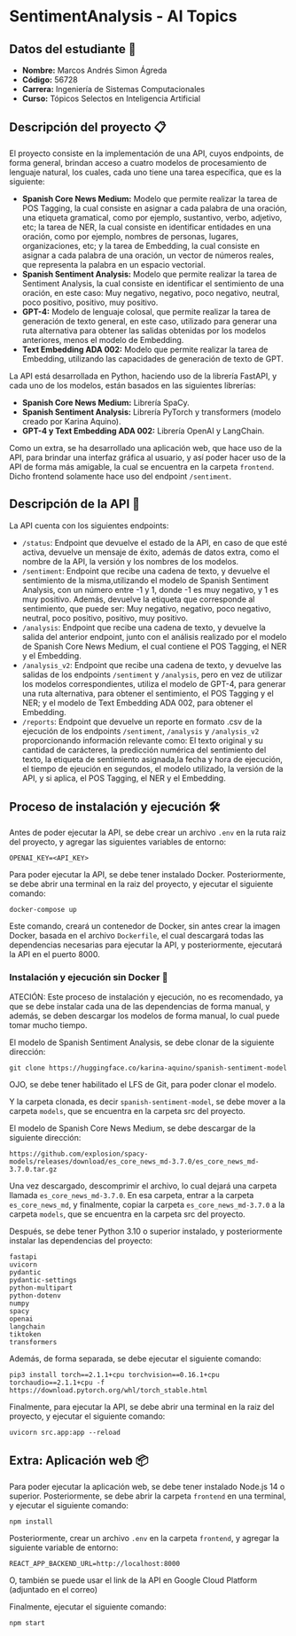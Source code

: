 # SentimentAnalysis - AI Topics
## Datos del estudiante 📝
* **Nombre:** Marcos Andrés Simon Ágreda
* **Código:** 56728
* **Carrera:** Ingeniería de Sistemas Computacionales
* **Curso:** Tópicos Selectos en Inteligencia Artificial

## Descripción del proyecto 📋

El proyecto consiste en la implementación de una API, cuyos endpoints, de forma general, brindan acceso a cuatro modelos de procesamiento de lenguaje natural, los cuales, cada uno tiene una tarea específica, que es la siguiente:

- **Spanish Core News Medium:** Modelo que permite realizar la tarea de POS Tagging, la cual consiste en asignar a cada palabra de una oración, una etiqueta gramatical, como por ejemplo, sustantivo, verbo, adjetivo, etc; la tarea de NER, la cual consiste en identificar entidades en una oración, como por ejemplo, nombres de personas, lugares, organizaciones, etc; y la tarea de Embedding, la cual consiste en asignar a cada palabra de una oración, un vector de números reales, que representa la palabra en un espacio vectorial.
- **Spanish Sentiment Analysis:** Modelo que permite realizar la tarea de Sentiment Analysis, la cual consiste en identificar el sentimiento de una oración, en este caso: Muy negativo, negativo, poco negativo, neutral, poco positivo, positivo, muy positivo.
- **GPT-4:** Modelo de lenguaje colosal, que permite realizar la tarea de generación de texto general, en este caso, utilizado para generar una ruta alternativa para obtener las salidas obtenidas por los modelos anteriores, menos el modelo de Embedding.
- **Text Embedding ADA 002:** Modelo que permite realizar la tarea de Embedding, utilizando las capacidades de generación de texto de GPT.

La API está desarrollada en Python, haciendo uso de la librería FastAPI, y cada uno de los modelos, están basados en las siguientes librerías:

- **Spanish Core News Medium:** Librería SpaCy.
- **Spanish Sentiment Analysis:** Librería PyTorch y transformers (modelo creado por Karina Aquino).
- **GPT-4 y Text Embedding ADA 002:** Librería OpenAI y LangChain.

Como un extra, se ha desarrollado una aplicación web, que hace uso de la API, para brindar una interfaz gráfica al usuario, y así poder hacer uso de la API de forma más amigable, la cual se encuentra en la carpeta `frontend`. Dicho frontend solamente hace uso del endpoint `/sentiment`.

## Descripción de la API 🚀

La API cuenta con los siguientes endpoints:

* `/status`: Endpoint que devuelve el estado de la API, en caso de que esté activa, devuelve un mensaje de éxito, además de datos extra, como el nombre de la API, la versión y los nombres de los modelos.
* `/sentiment`: Endpoint que recibe una cadena de texto, y devuelve el sentimiento de la misma,utilizando el modelo de Spanish Sentiment Analysis, con un número entre -1 y 1, donde -1 es muy negativo, y 1 es muy positivo. Además, devuelve la etiqueta que corresponde al sentimiento, que puede ser: Muy negativo, negativo, poco negativo, neutral, poco positivo, positivo, muy positivo.
* `/analysis`: Endpoint que recibe una cadena de texto, y devuelve la salida del anterior endpoint, junto con el análisis realizado por el modelo de Spanish Core News Medium, el cual contiene el POS Tagging, el NER y el Embedding.
* `/analysis_v2`: Endpoint que recibe una cadena de texto, y devuelve las salidas de los endpoints `/sentiment` y `/analysis`, pero en vez de utilizar los modelos correspondientes, utiliza el modelo de GPT-4, para generar una ruta alternativa, para obtener el sentimiento, el POS Tagging y el NER; y el modelo de Text Embedding ADA 002, para obtener el Embedding.
* `/reports`: Endpoint que devuelve un reporte en formato .csv de la ejecución de los endpoints `/sentiment`, `/analysis` y `/analysis_v2` proporcionando información relevante como: El texto original y su cantidad de carácteres, la predicción numérica del sentimiento del texto, la etiqueta de sentimiento asignada,la fecha y hora de ejecución, el tiempo de ejeución en segundos, el modelo utilizado, la versión de la API, y si aplica, el POS Tagging, el NER y el Embedding.

## Proceso de instalación y ejecución 🛠️

Antes de poder ejecutar la API, se debe crear un archivo `.env` en la ruta raiz del proyecto, y agregar las siguientes variables de entorno:

```
OPENAI_KEY=<API_KEY>
```

Para poder ejecutar la API, se debe tener instalado Docker. Posteriormente, se debe abrir una terminal en la raiz del proyecto, y ejecutar el siguiente comando:

```
docker-compose up
```

Este comando, creará un contenedor de Docker, sin antes crear la imagen Docker, basada en el archivo `Dockerfile`, el cual descargará todas las dependencias necesarias para ejecutar la API, y posteriormente, ejecutará la API en el puerto 8000.

### Instalación y ejecución sin Docker 🐳

ATECIÓN: Este proceso de instalación y ejecución, no es recomendado, ya que se debe instalar cada una de las dependencias de forma manual, y además, se deben descargar los modelos de forma manual, lo cual puede tomar mucho tiempo.

El modelo de Spanish Sentiment Analysis, se debe clonar de la siguiente dirección:
```
git clone https://huggingface.co/karina-aquino/spanish-sentiment-model
```

OJO, se debe tener habilitado el LFS de Git, para poder clonar el modelo.

Y la carpeta clonada, es decir `spanish-sentiment-model`, se debe mover a la carpeta `models`, que se encuentra en la carpeta src del proyecto.

El modelo de Spanish Core News Medium, se debe descargar de la siguiente dirección:
```
https://github.com/explosion/spacy-models/releases/download/es_core_news_md-3.7.0/es_core_news_md-3.7.0.tar.gz
```
Una vez descargado, descomprimir el archivo, lo cual dejará una carpeta llamada `es_core_news_md-3.7.0`. En esa carpeta, entrar a la carpeta `es_core_news_md`, y finalmente, copiar la carpeta `es_core_news_md-3.7.0` a la carpeta `models`, que se encuentra en la carpeta src del proyecto.

Después, se debe tener Python 3.10 o superior instalado, y posteriormente instalar las dependencias del proyecto:

```
fastapi
uvicorn
pydantic
pydantic-settings
python-multipart
python-dotenv
numpy
spacy
openai
langchain
tiktoken
transformers
```

Además, de forma separada, se debe ejecutar el siguiente comando:

```
pip3 install torch==2.1.1+cpu torchvision==0.16.1+cpu torchaudio==2.1.1+cpu -f https://download.pytorch.org/whl/torch_stable.html
```
Finalmente, para ejecutar la API, se debe abrir una terminal en la raiz del proyecto, y ejecutar el siguiente comando:

```
uvicorn src.app:app --reload
```

## Extra: Aplicación web 📦

Para poder ejecutar la aplicación web, se debe tener instalado Node.js 14 o superior. Posteriormente, se debe abrir la carpeta `frontend` en una terminal, y ejecutar el siguiente comando:

```
npm install
```

Posteriormente, crear un archivo `.env` en la carpeta `frontend`, y agregar la siguiente variable de entorno:

```
REACT_APP_BACKEND_URL=http://localhost:8000
``` 
O, también se puede usar el link de la API en Google Cloud Platform (adjuntado en el correo)

Finalmente, ejecutar el siguiente comando:

```
npm start
```
